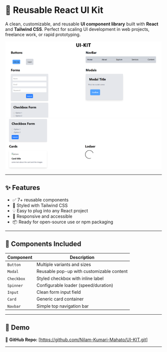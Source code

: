 # 🔧 Reusable React UI Kit

A clean, customizable, and reusable **UI component library** built with **React** and **Tailwind CSS**. Perfect for scaling UI development in web projects, freelance work, or rapid prototyping.

![Banner](./assets/demo1.png)
![](./assets/demo2.png)

---

## ✨ Features

- ✅ 7+ reusable components
- 🌈 Styled with Tailwind CSS
- 💡 Easy to plug into any React project
- 🎨 Responsive and accessible
- 📦 Ready for open-source use or npm packaging

---

## 🧩 Components Included

| Component   | Description                          |
|-------------|--------------------------------------|
| `Button`    | Multiple variants and sizes          |
| `Modal`     | Reusable pop-up with customizable content |
| `Checkbox`  | Styled checkbox with inline label    |
| `Spinner`   | Configurable loader (speed/duration) |
| `Input`     | Clean form input field               |
| `Card`      | Generic card container               |
| `Navbar`    | Simple top navigation bar            |


---

## 🚀 Demo

📂 **GitHub Repo:** [https://github.com/Nilam-Kumari-Mahato/UI-KIT.git]

---
